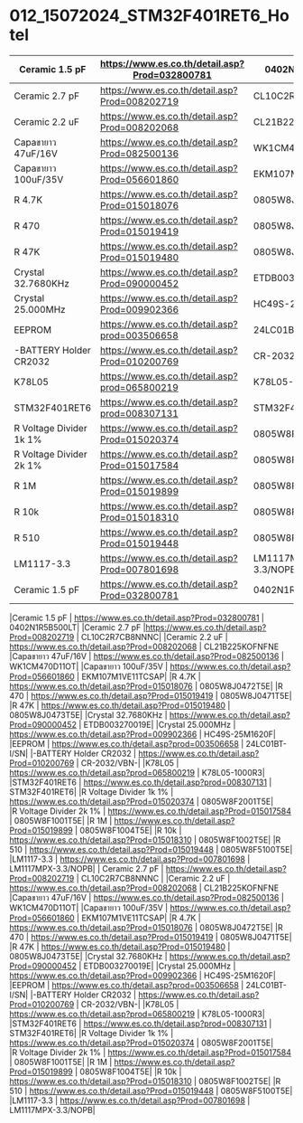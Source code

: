 # 012_15072024_STM32F401RET6_Hotel

|Ceramic 1.5 pF 		| https://www.es.co.th/detail.asp?Prod=032800781 	| 0402N1R5B500LT|
|---|---|---|
|Ceramic 2.7 pF 		|https://www.es.co.th/detail.asp?Prod=008202719 	| CL10C2R7CB8NNNC|
|Ceramic 2.2 uF 		| https://www.es.co.th/detail.asp?Prod=008202068 	| CL21B225KOFNFNE
|Capaขายาว 47uF/16V 		| https://www.es.co.th/detail.asp?Prod=082500136 		| WK1CM470D11OT|
|Capaขายาว  100uF/35V 	| https://www.es.co.th/detail.asp?Prod=056601860 		| EKM107M1VE11TCSAP|
|R 4.7K 			| https://www.es.co.th/detail.asp?Prod=015018076 	| 0805W8J0472T5E|
|R 470 			| https://www.es.co.th/detail.asp?Prod=015019419 	| 0805W8J0471T5E|
|R 47K			| https://www.es.co.th/detail.asp?Prod=015019480	| 0805W8J0473T5E|
|Crystal 32.7680KHz 	| https://www.es.co.th/detail.asp?Prod=090000452	| ETDB003270019E|
|Crystal 25.000MHz	| https://www.es.co.th/detail.asp?Prod=009902366	| HC49S-25M1620F|
|EEPROM 			| https://www.es.co.th/detail.asp?prod=003506658	| 24LC01BT-I/SN|
|-BATTERY Holder CR2032	| https://www.es.co.th/detail.asp?Prod=010200769	| CR-2032/VBN-|
|K78L05			| https://www.es.co.th/detail.asp?prod=065800219	| K78L05-1000R3|
|STM32F401RET6		| https://www.es.co.th/detail.asp?prod=008307131	| STM32F401RET6|
|R Voltage Divider 1k 1% | https://www.es.co.th/detail.asp?Prod=015020374       | 0805W8F2001T5E|	
|R Voltage Divider 2k 1% | https://www.es.co.th/detail.asp?Prod=015017584	| 0805W8F1001T5E|
|R 1M			| https://www.es.co.th/detail.asp?Prod=015019899	| 0805W8F1004T5E|
|R 10k			| https://www.es.co.th/detail.asp?Prod=015018310	| 0805W8F1002T5E|
|R 510			| https://www.es.co.th/detail.asp?Prod=015019448	| 0805W8F5100T5E|
|LM1117-3.3		| https://www.es.co.th/detail.asp?Prod=007801698 	| LM1117MPX-3.3/NOPB|
| Ceramic 1.5 pF 		| https://www.es.co.th/detail.asp?Prod=032800781 	| 0402N1R5B500LT |

|Ceramic 1.5 pF 		| https://www.es.co.th/detail.asp?Prod=032800781 	| 0402N1R5B500LT|
|Ceramic 2.7 pF 		|https://www.es.co.th/detail.asp?Prod=008202719 	| CL10C2R7CB8NNNC|
|Ceramic 2.2 uF 		| https://www.es.co.th/detail.asp?Prod=008202068 	| CL21B225KOFNFNE
|Capaขายาว 47uF/16V 		| https://www.es.co.th/detail.asp?Prod=082500136 		| WK1CM470D11OT|
|Capaขายาว  100uF/35V 	| https://www.es.co.th/detail.asp?Prod=056601860 		| EKM107M1VE11TCSAP|
|R 4.7K 			| https://www.es.co.th/detail.asp?Prod=015018076 	| 0805W8J0472T5E|
|R 470 			| https://www.es.co.th/detail.asp?Prod=015019419 	| 0805W8J0471T5E|
|R 47K			| https://www.es.co.th/detail.asp?Prod=015019480	| 0805W8J0473T5E|
|Crystal 32.7680KHz 	| https://www.es.co.th/detail.asp?Prod=090000452	| ETDB003270019E|
|Crystal 25.000MHz	| https://www.es.co.th/detail.asp?Prod=009902366	| HC49S-25M1620F|
|EEPROM 			| https://www.es.co.th/detail.asp?prod=003506658	| 24LC01BT-I/SN|
|-BATTERY Holder CR2032	| https://www.es.co.th/detail.asp?Prod=010200769	| CR-2032/VBN-|
|K78L05			| https://www.es.co.th/detail.asp?prod=065800219	| K78L05-1000R3|
|STM32F401RET6		| https://www.es.co.th/detail.asp?prod=008307131	| STM32F401RET6|
|R Voltage Divider 1k 1% | https://www.es.co.th/detail.asp?Prod=015020374       | 0805W8F2001T5E|	
|R Voltage Divider 2k 1% | https://www.es.co.th/detail.asp?Prod=015017584	| 0805W8F1001T5E|
|R 1M			| https://www.es.co.th/detail.asp?Prod=015019899	| 0805W8F1004T5E|
|R 10k			| https://www.es.co.th/detail.asp?Prod=015018310	| 0805W8F1002T5E|
|R 510			| https://www.es.co.th/detail.asp?Prod=015019448	| 0805W8F5100T5E|
|LM1117-3.3		| https://www.es.co.th/detail.asp?Prod=007801698 	| LM1117MPX-3.3/NOPB|
| Ceramic 2.7 pF 		| https://www.es.co.th/detail.asp?Prod=008202719 	| CL10C2R7CB8NNNC |
|Ceramic 2.2 uF 		| https://www.es.co.th/detail.asp?Prod=008202068 	| CL21B225KOFNFNE
|Capaขายาว 47uF/16V 		| https://www.es.co.th/detail.asp?Prod=082500136 		| WK1CM470D11OT|
|Capaขายาว  100uF/35V 	| https://www.es.co.th/detail.asp?Prod=056601860 		| EKM107M1VE11TCSAP|
|R 4.7K 			| https://www.es.co.th/detail.asp?Prod=015018076 	| 0805W8J0472T5E|
|R 470 			| https://www.es.co.th/detail.asp?Prod=015019419 	| 0805W8J0471T5E|
|R 47K			| https://www.es.co.th/detail.asp?Prod=015019480	| 0805W8J0473T5E|
|Crystal 32.7680KHz 	| https://www.es.co.th/detail.asp?Prod=090000452	| ETDB003270019E|
|Crystal 25.000MHz	| https://www.es.co.th/detail.asp?Prod=009902366	| HC49S-25M1620F|
|EEPROM 			| https://www.es.co.th/detail.asp?prod=003506658	| 24LC01BT-I/SN|
|-BATTERY Holder CR2032	| https://www.es.co.th/detail.asp?Prod=010200769	| CR-2032/VBN-|
|K78L05			| https://www.es.co.th/detail.asp?prod=065800219	| K78L05-1000R3|
|STM32F401RET6		| https://www.es.co.th/detail.asp?prod=008307131	| STM32F401RET6|
|R Voltage Divider 1k 1% | https://www.es.co.th/detail.asp?Prod=015020374       | 0805W8F2001T5E|	
|R Voltage Divider 2k 1% | https://www.es.co.th/detail.asp?Prod=015017584	| 0805W8F1001T5E|
|R 1M			| https://www.es.co.th/detail.asp?Prod=015019899	| 0805W8F1004T5E|
|R 10k			| https://www.es.co.th/detail.asp?Prod=015018310	| 0805W8F1002T5E|
|R 510			| https://www.es.co.th/detail.asp?Prod=015019448	| 0805W8F5100T5E|
|LM1117-3.3		| https://www.es.co.th/detail.asp?Prod=007801698 	| LM1117MPX-3.3/NOPB|
